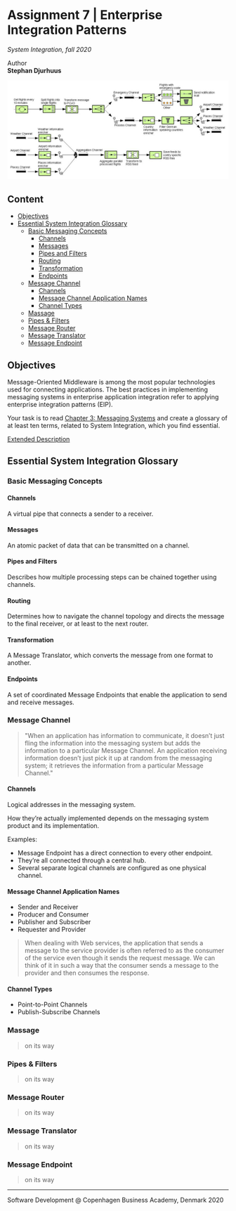   
  
  
  
  
#  Assignment 7 | Enterprise Integration Patterns
  
  
_System Integration, fall 2020_
  
Author  
**Stephan Djurhuus**
  
![cover image](/assets/cover.png?0.2580376098505439 )  
  
##  Content
  
  
- [Objectives](/#objectives )
- [Essential System Integration Glossary](/#essential-system-integration-glossary )
  - [Basic Messaging Concepts](/#basic-messaging-concepts )
    - [Channels](/#channels )
    - [Messages](/#messages )
    - [Pipes and Filters](/#pipes-and-filters )
    - [Routing](/#routing )
    - [Transformation](/#transformation )
    - [Endpoints](/#endpoints )
  - [Message Channel](/#message-channel )
    - [Channels](/#channels-1 )
    - [Message Channel Application Names](/#message-channel-application-names )
    - [Channel Types](/#channel-types )
  - [Massage](/#massage )
  - [Pipes & Filters](/#pipes-filters )
  - [Message Router](/#message-router )
  - [Message Translator](/#message-translator )
  - [Message Endpoint](/#message-endpoint )
  
##  Objectives
  
  
Message-Oriented Middleware is among the most popular technologies used for connecting
applications. The best practices in implementing messaging systems in enterprise application
integration refer to applying enterprise integration patterns (EIP).
  
Your task is to read [Chapter 3: Messaging Systems](https://www.enterpriseintegrationpatterns.com/docs/EnterpriseIntegrationPatterns_HohpeWoolf_ch03.pdf ) and create a glossary of at least ten terms, related to System Integration, which you find essential.
  
[Extended Description](https://datsoftlyngby.github.io/soft2020fall/resources/0dc4c4f6-A7-EIP.pdf )
  
##  Essential System Integration Glossary
  
  
  
###  Basic Messaging Concepts
  
  
####  Channels
  
  
A virtual pipe that connects a sender to a receiver.
  
####  Messages
  
  
An atomic packet of data that can be transmitted on a channel.
  
####  Pipes and Filters
  
  
Describes how multiple processing steps can be
chained together using channels.
  
####  Routing
  
  
Determines how to navigate the channel topology and directs the message to the final receiver, or at least to the next router.
  
####  Transformation
  
  
A Message Translator, which converts the message from one format to another.
  
####  Endpoints
  
  
A set of coordinated Message Endpoints that enable the application to send and receive messages.
  
  
###  Message Channel
  
  
> "When an application has information to communicate, it doesn’t just fling the information into the messaging system but adds the information to a particular Message Channel. An application receiving information doesn’t just pick it up at random from the messaging system; it retrieves the information from a particular Message Channel."
  
####  Channels
  
  
Logical addresses in the messaging system.
  
How they’re actually implemented depends on the messaging system product and its implementation.
  
Examples:
  
-   Message Endpoint has a direct connection to every other endpoint.
-   They’re all connected through a central hub.
-   Several separate logical channels are configured as one physical channel.
  
####  Message Channel Application Names
  
  
-   Sender and Receiver
-   Producer and Consumer
-   Publisher and Subscriber
-   Requester and Provider
  
> When dealing with Web services, the application that sends a message to the service provider is often referred to as the consumer of the service even though it sends the request message. We can think of it in such a way that the consumer sends a message to the provider and then consumes the response.
  
####  Channel Types
  
  
-   Point-to-Point Channels
-   Publish-Subscribe Channels
  
  
###  Massage
  
  
> on its way
  
  
###  Pipes & Filters
  
  
> on its way
  
  
###  Message Router
  
  
> on its way
  
  
###  Message Translator
  
  
> on its way
  
  
###  Message Endpoint
  
  
> on its way
  
  
---
  
Software Development @ Copenhagen Business Academy, Denmark 2020
  